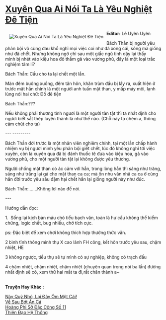 <a href="https://utruyen.com/xuyen-qua-ai-noi-ta-la-yeu-nghiet-de-tien/17293/" title="Xuyên Qua Ai Nói Ta Là Yêu Nghiệt Đê Tiện"><h1>Xuyên Qua Ai Nói Ta Là Yêu Nghiệt Đê Tiện</h1></a><div style="display:table"><img align="right" style="float: left; padding: 10px;" src="https://utruyen.com/images/story/200x260/xuyen-qua-ai-noi-ta-la-yeu-nghiet-de-tien.jpg" alt="Xuyên Qua Ai Nói Ta Là Yêu Nghiệt Đê Tiện"><b>Editor:</b> Lê Uyên Uyên<p></p>Bách Thần bị người yêu phản bội vô cùng đau khổ nghĩ mọi việc coi như đã xong cái, sống mà giống như đã chết. Nhưng không ngờ chỉ sau một giấc ngủ tỉnh dậy lại thấy mình bị nhét vào kiệu hoa đỏ thẫm gả vào vương phủ, đây là một loại trắc nghiệm tâm lí?<p></p>Bách Thần: Cầu cho ta lại chết một lần.<p></p>Màn đêm buông xuống, đêm tân hôn, khăn trùm đầu bị lấy ra, xuất hiện ở trước mặt hắn chính là một người anh tuấn mặt than, y mấp máy môi, lạnh lùng nói hai chữ: Đồ đê tiện<p></p>Bách Thần:???<p></p>Nếu không phải thương tình ngươi là một người tàn tật thì ta nhất định cho ngươi biết sắt thép luyện thành là như thế nào. (Chỗ này ta chém a, thông cảm chút cho ta)<p></p>--- ---------<p></p>Bách Thần đời trước là một nhân viên nghiêm chính, tại một lần chấp hành nhiệm vụ bị người mình yêu phản bội giết chết, lúc đó không nghĩ tới việc xuyên, còn là xuyên qua đã bị đánh thuốc tê đưa vào kiệu hoa, gả vào vương phủ, cho một người tàn tật lại không được yêu thương.<p></p>Người chồng mặt than có ác cảm với hắn, trong lòng hắn thì sáng như trăng, sáng như trăng lại gả cho mặt than ca ca; mà ôn nhu văn nhã ca ca ở cùng hắn đời trước yêu sâu đậm hại chết hắn lại giống người này như đúc.<p></p>Bách Thần:.......Không lời nào để nói.<p></p>---<p></p>Hướng dẫn đọc:<p></p>1.  Sống lại kịch bản máu chó tiểu bạch văn, toàn là hư cấu không thể kiểm chứng, logic chết, bug nhiều, chớ tích cực.<p></p>ps: Đặc biệt để xem chơi không thích hợp thưởng thức văn.<p></p>2 bình tĩnh thông minh thụ X cao lãnh FH công, kết hôn trước yêu sau, chậm nhiệt, HE<p></p>3 không ngược, tiểu thụ sẽ tự mình có sự nghiệp, không có trạch đấu<p></p>4 chậm nhiệt, chậm nhiệt, chậm nhiệt (chuyện quan trọng nói ba lần) đường nhất định sẽ có, xem thử hai mắt ta đi,rất chân thành a~</div><p><br><b>Truyện Hay Khác :</b></p><a href="https://utruyen.com/nay-quy-nho-lai-day-om-mot-cai/18882/" alt="Này Quỷ Nhỏ, Lại Đây Ôm Một Cái!">Này Quỷ Nhỏ, Lại Đây Ôm Một Cái!</a><br/><a href="https://medium.com/@hoangminhquan1681984/v%E1%BB%81-sau-b%E1%BB%9Bt-%C4%83n-c%C3%A1-30d1c8af83bb" alt="Về Sau Bớt Ăn Cá">Về Sau Bớt Ăn Cá</a><br/><a href="https://github.com/quanluxury/truyenhot/tree/master/truyenhay/10561/" alt="Hoàng Phi Sở Đặc Công Số 11">Hoàng Phi Sở Đặc Công Số 11</a><br/><a href="https://github.com/quanluxury/truyenhot/tree/master/truyenhay/17555/" alt="Thiên Đạo Hệ Thống">Thiên Đạo Hệ Thống</a><br/>